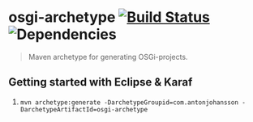 # osgi-archetype [![Build Status](https://travis-ci.org/anton-johansson/osgi-archetype.svg?branch=master)](https://travis-ci.org/anton-johansson/osgi-archetype) ![Dependencies](https://img.shields.io/david/anton-johansson/osgi-archetype.svg)
> Maven archetype for generating OSGi-projects.

## Getting started with Eclipse & Karaf
  1. ```mvn archetype:generate -DarchetypeGroupid=com.antonjohansson -DarchetypeArtifactId=osgi-archetype```

